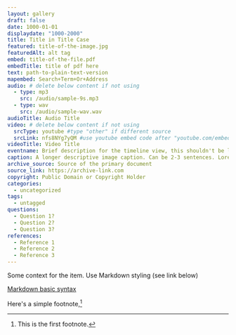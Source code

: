 ```yaml
---
layout: gallery
draft: false
date: 1000-01-01
displaydate: "1000-2000"
title: Title in Title Case
featured: title-of-the-image.jpg
featuredAlt: alt tag
embed: title-of-the-file.pdf
embedTitle: title of pdf here
text: path-to-plain-text-version
mapembed: Search+Term+Or+Address
audio: # delete below content if not using
  - type: mp3
    src: /audio/sample-9s.mp3
  - type: wav
    src: /audio/sample-wav.wav
audioTitle: Audio Title
video: # delete below content if not using
  srcType: youtube #type "other" if different source
  srcLink: nfs8NYg7yQM #use youtube embed code after "youtube.com/embed/"
videoTitle: Video Title
eventname: Brief description for the timeline view, this shouldn't be longer than 125 characters. Brief description for the timeline view
caption: A longer descriptive image caption. Can be 2-3 sentences. Lorem ipsum dolor sit amet, consectetur adipiscing elit. Cras magna est, consectetur vel dapibus ac, gravida a metus. Integer scelerisque elit odio, nec rutrum ante volutpat ultrices. Pellentesque nec consequat orci. Aliquam leo est, dictum quis convallis sit amet, elementum sed justo.
archive_source: Source of the primary document
source_link: https://archive-link.com
copyright: Public Domain or Copyright Holder
categories:
  - uncategorized
tags:
  - untagged
questions:
  - Question 1?
  - Question 2?
  - Question 3?
references:
  - Reference 1
  - Reference 2
  - Reference 3
---
```


Some context for the item. Use Markdown styling (see link below)

[Markdown basic syntax](https://www.markdownguide.org/basic-syntax/)

Here's a simple footnote,[^1]

[^1]: This is the first footnote.
